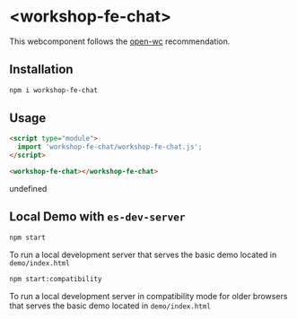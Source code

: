 # \<workshop-fe-chat>

This webcomponent follows the [open-wc](https://github.com/open-wc/open-wc) recommendation.

## Installation
```bash
npm i workshop-fe-chat
```

## Usage
```html
<script type="module">
  import 'workshop-fe-chat/workshop-fe-chat.js';
</script>

<workshop-fe-chat></workshop-fe-chat>
```

undefined

## Local Demo with `es-dev-server`
```bash
npm start
```
To run a local development server that serves the basic demo located in `demo/index.html`

```bash
npm start:compatibility
```
To run a local development server in compatibility mode for older browsers that serves the basic demo located in `demo/index.html`
